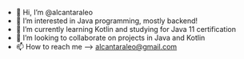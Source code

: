 - 👋 Hi, I’m @alcantaraleo
- 👀 I’m interested in Java programming, mostly backend!
- 🌱 I’m currently learning Kotlin and studying for Java 11 certification
- 💞️ I’m looking to collaborate on projects in Java and Kotlin
- 📫 How to reach me --> alcantaraleo@gmail.com

<!---
alcantaraleo/alcantaraleo is a ✨ special ✨ repository because its `README.md` (this file) appears on your GitHub profile.
You can click the Preview link to take a look at your changes.
--->
